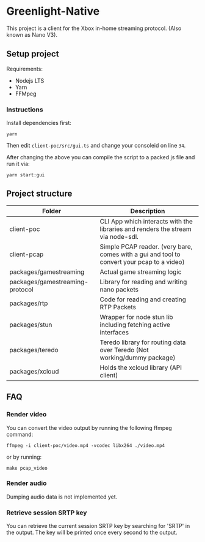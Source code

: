 # Greenlight-Native

This project is a client for the Xbox in-home streaming protocol. (Also known as Nano V3).

## Setup project

Requirements:
- Nodejs LTS
- Yarn
- FFMpeg

### Instructions

Install dependencies first:

    yarn

Then edit `client-poc/src/gui.ts` and change your consoleid on line `34`.

After changing the above you can compile the script to a packed js file and run it via:

    yarn start:gui

## Project structure

| Folder | Description |
|--------|-------------|
| client-poc | CLI App which interacts with the libraries and renders the stream via node-sdl. |
| client-pcap | Simple PCAP reader. (very bare, comes with a gui and tool to convert your pcap to a video) |
| packages/gamestreaming | Actual game streaming logic |
| packages/gamestreaming-protocol | Library for reading and writing nano packets |
| packages/rtp | Code for reading and creating RTP Packets |
| packages/stun | Wrapper for node stun lib including fetching active interfaces |
| packages/teredo | Teredo library for routing data over Teredo (Not working/dummy package) |
| packages/xcloud | Holds the xcloud library (API client) |

## FAQ

### Render video

You can convert the video output by running the following ffmpeg command:

    ffmpeg -i client-poc/video.mp4 -vcodec libx264 ./video.mp4

or by running:

    make pcap_video

### Render audio

Dumping audio data is not implemented yet.

### Retrieve session SRTP key

You can retrieve the current session SRTP key by searching for 'SRTP' in the output. The key will be printed once every second to the output.